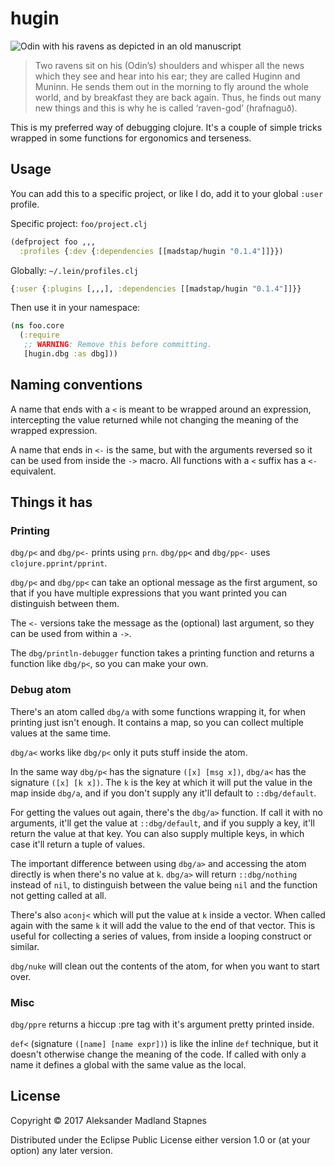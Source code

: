 # hugin

![Odin with his ravens as depicted in an old manuscript](https://upload.wikimedia.org/wikipedia/commons/3/3c/Odin_hrafnar.jpg)

> Two ravens sit on his (Odin’s) shoulders and whisper all the news which they
> see and hear into his ear; they are called Huginn and Muninn. He sends them
> out in the morning to fly around the whole world, and by breakfast they
> are back again. Thus, he finds out many new things and this is why
> he is called ‘raven-god’ (hrafnaguð).

This is my preferred way of debugging clojure. It's a couple of simple tricks
wrapped in some functions for ergonomics and terseness.

## Usage

You can add this to a specific project, or like I do, add it to your
global `:user` profile.

Specific project: `foo/project.clj`
```clojure
(defproject foo ,,,
  :profiles {:dev {:dependencies [[madstap/hugin "0.1.4"]]}})
```

Globally: `~/.lein/profiles.clj`
```clojure
{:user {:plugins [,,,], :dependencies [[madstap/hugin "0.1.4"]]}}
```

Then use it in your namespace:

```clojure
(ns foo.core
  (:require
   ;; WARNING: Remove this before committing.
   [hugin.dbg :as dbg]))
```

## Naming conventions

A name that ends with a `<` is meant to be wrapped around an expression,
intercepting the value returned while not changing the
meaning of the wrapped expression.

A name that ends in `<-` is the same, but with the arguments reversed so
it can be used from inside the `->` macro.
All functions with a `<` suffix has a `<-` equivalent.

## Things it has

### Printing

`dbg/p<` and `dbg/p<-` prints using `prn`.
`dbg/pp<` and `dbg/pp<-` uses `clojure.pprint/pprint`.

`dbg/p<` and `dbg/pp<` can take an optional message as the first argument,
so that if you have multiple expressions that you want printed you can distinguish
between them.

The `<-` versions take the message as the (optional) last argument, so they
can be used from within a `->`.

The `dbg/println-debugger` function takes a printing function and returns a
function like `dbg/p<`, so you can make your own.

### Debug atom

There's an atom called `dbg/a` with some functions wrapping it, for when printing
just isn't enough. It contains a map, so you can collect multiple
values at the same time.

`dbg/a<` works like `dbg/p<` only it puts stuff inside the atom.

In the same way `dbg/p<` has the signature `([x] [msg x])`, `dbg/a<`
has the signature `([x] [k x])`. The `k` is the key at which it will put
the value in the map inside `dbg/a`, and if you don't supply any it'll
default to `::dbg/default`.

For getting the values out again, there's the `dbg/a>` function. If call it
with no arguments, it'll get the value at `::dbg/default`, and if you supply
a key, it'll return the value at that key. You can also supply multiple keys,
in which case it'll return a tuple of values.

The important difference between using `dbg/a>` and accessing the atom directly
is when there's no value at `k`. `dbg/a>` will return `::dbg/nothing` instead of
`nil`, to distinguish between the value being `nil` and the  function not
getting called at all.

There's also `aconj<` which will put the value at `k` inside a vector. When
called again with the same `k` it will add the value to the end of that vector.
This is useful for collecting a series of values, from inside a looping
construct or similar.

`dbg/nuke` will clean out the contents of the atom,
for when you want to start over.

### Misc

`dbg/ppre` returns a hiccup :pre tag with it's argument pretty printed inside.

`def<` (signature `([name] [name expr])`) is like the inline `def` technique,
but it doesn't otherwise change the meaning of the code. If called with only
a name it defines a global with the same value as the local.

## License

Copyright © 2017 Aleksander Madland Stapnes

Distributed under the Eclipse Public License either version 1.0 or (at
your option) any later version.
